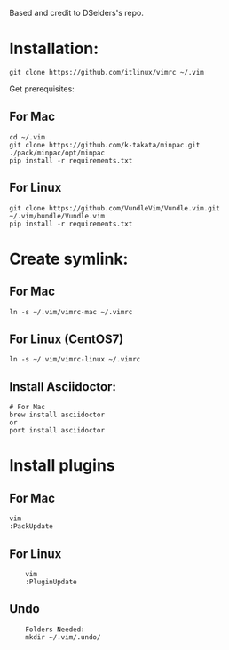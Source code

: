 
Based and credit to DSelders's repo.

# Installation:

	git clone https://github.com/itlinux/vimrc ~/.vim

Get prerequisites:

## For Mac
	cd ~/.vim
	git clone https://github.com/k-takata/minpac.git ./pack/minpac/opt/minpac
	pip install -r requirements.txt

## For Linux
	git clone https://github.com/VundleVim/Vundle.vim.git ~/.vim/bundle/Vundle.vim
	pip install -r requirements.txt

# Create symlink:

## For Mac
	ln -s ~/.vim/vimrc-mac ~/.vimrc

## For Linux (CentOS7)
	ln -s ~/.vim/vimrc-linux ~/.vimrc

## Install Asciidoctor:

	# For Mac
	brew install asciidoctor
	or
	port install asciidoctor

# Install plugins

## For Mac
	vim
	:PackUpdate
## For Linux
        vim
        :PluginUpdate

## Undo
        Folders Needed:
        mkdir ~/.vim/.undo/
